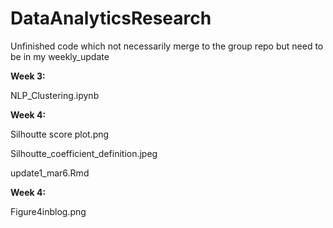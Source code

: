# DataAnalyticsResearch
Unfinished code which not necessarily merge to the group repo but need to be in my weekly_update

<b>Week 3:</b><p>
NLP_Clustering.ipynb<p>
<b>Week 4:</b><p>
Silhoutte score plot.png<p>
Silhoutte_coefficient_definition.jpeg<p>
update1_mar6.Rmd<p>
<b>Week 4:</b><p>
Figure4inblog.png
